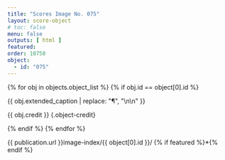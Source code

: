 ```yaml
---
title: "Scores Image No. 075"
layout: score-object
# toc: false
menu: false
outputs: [ html ]
featured: 
order: 10750
object:
  - id: "075"
---
```


{% for obj in objects.object_list %}
{% if obj.id == object[0].id %}

{{ obj.extended_caption | replace: "¶", "\n\n" }}

{{ obj.credit }} {.object-credit}

{% endif %}
{% endfor %}

<div class="object-credit object-url is-print-only">

{{ publication.url }}image-index/{{ object[0].id }}/ {% if featured %}*{% endif %}

</div>
